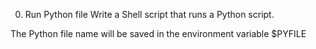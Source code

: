 0. Run Python file
Write a Shell script that runs a Python script.

The Python file name will be saved in the environment variable $PYFILE

